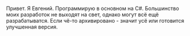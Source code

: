 Привет. Я Евгений. Программирую в основном на C#.
Большинство моих разработок не выходят на свет, однако могут всё ещё разрабатыватся.
Если чё-то архивировано - значит усё или готовится улучшенная версия.
